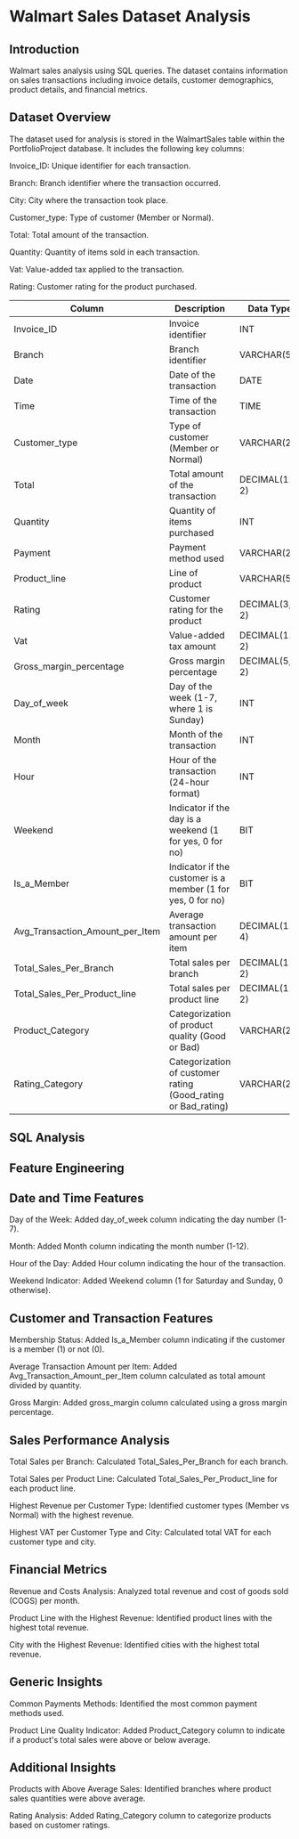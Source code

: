 # Walmart Sales Dataset Analysis

## Introduction
Walmart sales analysis using SQL queries. 
The dataset contains information on sales transactions including invoice details, customer demographics, product details, and financial metrics.

## Dataset Overview
The dataset used for analysis is stored in the WalmartSales table within the PortfolioProject database. It includes the following key columns:

Invoice_ID: Unique identifier for each transaction.

Branch: Branch identifier where the transaction occurred.

City: City where the transaction took place.

Customer_type: Type of customer (Member or Normal).

Total: Total amount of the transaction.

Quantity: Quantity of items sold in each transaction.

Vat: Value-added tax applied to the transaction.

Rating: Customer rating for the product purchased.

| Column                        | Description                                               | Data Type         |
|-------------------------------|-----------------------------------------------------------|-------------------|
| Invoice_ID                    | Invoice identifier                                        | INT               |
| Branch                        | Branch identifier                                         | VARCHAR(50)       |
| Date                          | Date of the transaction                                   | DATE              |
| Time                          | Time of the transaction                                   | TIME              |
| Customer_type                 | Type of customer (Member or Normal)                        | VARCHAR(20)       |
| Total                         | Total amount of the transaction                           | DECIMAL(12, 2)    |
| Quantity                      | Quantity of items purchased                               | INT               |
| Payment                       | Payment method used                                       | VARCHAR(20)       |
| Product_line                  | Line of product                                           | VARCHAR(50)       |
| Rating                        | Customer rating for the product                           | DECIMAL(3, 2)     |
| Vat                           | Value-added tax amount                                    | DECIMAL(12, 2)    |
| Gross_margin_percentage       | Gross margin percentage                                   | DECIMAL(5, 2)     |
| Day_of_week                   | Day of the week (1-7, where 1 is Sunday)                  | INT               |
| Month                         | Month of the transaction                                  | INT               |
| Hour                          | Hour of the transaction (24-hour format)                  | INT               |
| Weekend                       | Indicator if the day is a weekend (1 for yes, 0 for no)   | BIT               |
| Is_a_Member                   | Indicator if the customer is a member (1 for yes, 0 for no)| BIT              |
| Avg_Transaction_Amount_per_Item | Average transaction amount per item                      | DECIMAL(12, 4)    |
| Total_Sales_Per_Branch        | Total sales per branch                                    | DECIMAL(12, 2)    |
| Total_Sales_Per_Product_line  | Total sales per product line                              | DECIMAL(12, 2)    |
| Product_Category              | Categorization of product quality (Good or Bad)            | VARCHAR(20)       |
| Rating_Category               | Categorization of customer rating (Good_rating or Bad_rating)| VARCHAR(20)     |
## SQL Analysis
## Feature Engineering
## Date and Time Features
Day of the Week: Added day_of_week column indicating the day number (1-7).

Month: Added Month column indicating the month number (1-12).

Hour of the Day: Added Hour column indicating the hour of the transaction.

Weekend Indicator: Added Weekend column (1 for Saturday and Sunday, 0 otherwise).

## Customer and Transaction Features
Membership Status: Added Is_a_Member column indicating if the customer is a member (1) or not (0).

Average Transaction Amount per Item: Added Avg_Transaction_Amount_per_Item column calculated as total amount divided by quantity.

Gross Margin: Added gross_margin column calculated using a gross margin percentage.

## Sales Performance Analysis
Total Sales per Branch: Calculated Total_Sales_Per_Branch for each branch.

Total Sales per Product Line: Calculated Total_Sales_Per_Product_line for each product line.

Highest Revenue per Customer Type: Identified customer types (Member vs Normal) with the highest revenue.

Highest VAT per Customer Type and City: Calculated total VAT for each customer type and city.

## Financial Metrics
Revenue and Costs Analysis: Analyzed total revenue and cost of goods sold (COGS) per month.

Product Line with the Highest Revenue: Identified product lines with the highest total revenue.

City with the Highest Revenue: Identified cities with the highest total revenue.

## Generic Insights
Common Payments Methods: Identified the most common payment methods used.

Product Line Quality Indicator: Added Product_Category column to indicate if a product's total sales were above or below average.

## Additional Insights
Products with Above Average Sales: Identified branches where product sales quantities were above average.

Rating Analysis: Added Rating_Category column to categorize products based on customer ratings.
